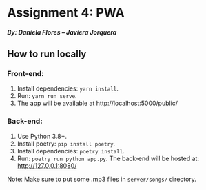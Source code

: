 # Assignment 4: PWA
##### By: Daniela Flores – Javiera Jorquera

## How to run locally
### Front-end:
1. Install dependencies: `yarn install`.
2. Run: `yarn run serve`.
3. The app will be available at http://localhost:5000/public/

### Back-end:
1. Use Python 3.8+.
2. Install poetry: `pip install poetry`.
3. Install dependencies: `poetry install`.
4. Run: `poetry run python app.py`. The back-end will be hosted at: http://127.0.0.1:8080/

Note: Make sure to put some .mp3 files in `server/songs/` directory.